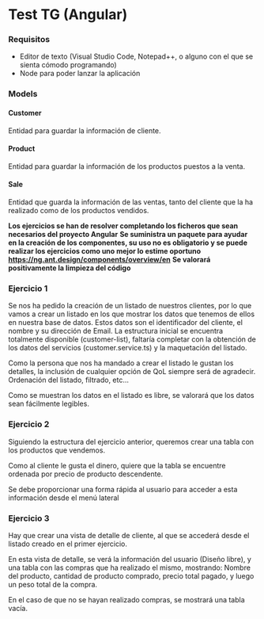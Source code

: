 # Test TG (Angular)

### Requisitos
* Editor de texto (Visual Studio Code, Notepad++, o alguno con el que se sienta cómodo programando)
* Node para poder lanzar la aplicación

### Models
#### Customer
Entidad para guardar la información de cliente.

#### Product
Entidad para guardar la información de los productos puestos a la venta.

#### Sale
Entidad que guarda la información de las ventas, tanto del cliente que la ha realizado como de los productos vendidos.

**Los ejercicios se han de resolver completando los ficheros que sean necesarios del proyecto Angular**
**Se suministra un paquete para ayudar en la creación de los componentes, su uso no es obligatorio y se puede realizar los ejercicios como uno mejor lo estime oportuno**
**https://ng.ant.design/components/overview/en**
**Se valorará positivamente la limpieza del código**

### Ejercicio 1
Se nos ha pedido la creación de un listado de nuestros clientes, por lo que vamos a crear un listado en los que mostrar los datos que tenemos de ellos en nuestra base de datos. Estos datos son el identificador del cliente, el nombre y su dirección de Email. La estructura inicial se encuentra totalmente disponible (customer-list), faltaría completar con la obtención de los datos del servicios (customer.service.ts) y la maquetación del listado.

Como la persona que nos ha mandado a crear el listado le gustan los detalles, la inclusión de cualquier opción de QoL siempre será de agradecir. Ordenación del listado, filtrado, etc...

Como se muestran los datos en el listado es libre, se valorará que los datos sean fácilmente legibles.

### Ejercicio 2
Siguiendo la estructura del ejercicio anterior, queremos crear una tabla con los productos que vendemos.

Como al cliente le gusta el dinero, quiere que la tabla se encuentre ordenada por precio de producto descendente.

Se debe proporcionar una forma rápida al usuario para acceder a esta información desde el menú lateral

### Ejercicio 3
Hay que crear una vista de detalle de cliente, al que se accederá desde el listado creado en el primer ejercicio.

En esta vista de detalle, se verá la información del usuario (Diseño libre), y una tabla con las compras que ha realizado el mismo, mostrando: Nombre del producto, cantidad de producto comprado, precio total pagado, y luego un peso total de la compra.

En el caso de que no se hayan realizado compras, se mostrará una tabla vacía.
